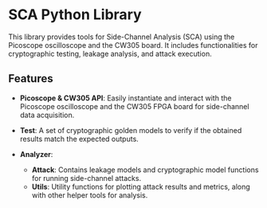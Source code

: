 # SCA Python Library

This library provides tools for Side-Channel Analysis (SCA) using the Picoscope oscilloscope and the CW305 board. It includes functionalities for cryptographic testing, leakage analysis, and attack execution.

## Features

- **Picoscope & CW305 API**: Easily instantiate and interact with the Picoscope oscilloscope and the CW305 FPGA board for side-channel data acquisition.
  
- **Test**: A set of cryptographic golden models to verify if the obtained results match the expected outputs.

- **Analyzer**: 
  - **Attack**: Contains leakage models and cryptographic model functions for running side-channel attacks.
  - **Utils**: Utility functions for plotting attack results and metrics, along with other helper tools for analysis.
